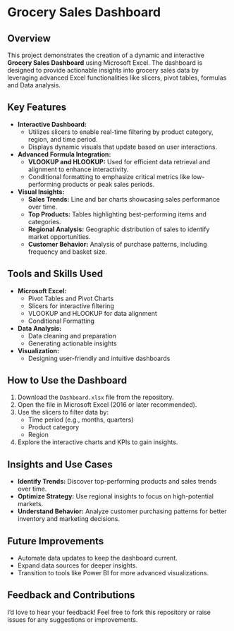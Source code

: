 # Grocery Sales Dashboard

## Overview
This project demonstrates the creation of a dynamic and interactive **Grocery Sales Dashboard** using Microsoft Excel. The dashboard is designed to provide actionable insights into grocery sales data by leveraging advanced Excel functionalities like slicers, pivot tables, formulas and Data analysis.

## Key Features
- **Interactive Dashboard:**
  - Utilizes slicers to enable real-time filtering by product category, region, and time period.
  - Displays dynamic visuals that update based on user interactions.
- **Advanced Formula Integration:**
  - **VLOOKUP and HLOOKUP:** Used for efficient data retrieval and alignment to enhance interactivity.
  - Conditional formatting to emphasize critical metrics like low-performing products or peak sales periods.
- **Visual Insights:**
  - **Sales Trends:** Line and bar charts showcasing sales performance over time.
  - **Top Products:** Tables highlighting best-performing items and categories.
  - **Regional Analysis:** Geographic distribution of sales to identify market opportunities.
  - **Customer Behavior:** Analysis of purchase patterns, including frequency and basket size.

## Tools and Skills Used
- **Microsoft Excel:**
  - Pivot Tables and Pivot Charts
  - Slicers for interactive filtering
  - VLOOKUP and HLOOKUP for data alignment
  - Conditional Formatting
- **Data Analysis:**
  - Data cleaning and preparation
  - Generating actionable insights
- **Visualization:**
  - Designing user-friendly and intuitive dashboards

## How to Use the Dashboard
1. Download the `Dashboard.xlsx` file from the repository.
2. Open the file in Microsoft Excel (2016 or later recommended).
3. Use the slicers to filter data by:
   - Time period (e.g., months, quarters)
   - Product category
   - Region
4. Explore the interactive charts and KPIs to gain insights.

## Insights and Use Cases
- **Identify Trends:** Discover top-performing products and sales trends over time.
- **Optimize Strategy:** Use regional insights to focus on high-potential markets.
- **Understand Behavior:** Analyze customer purchasing patterns for better inventory and marketing decisions.

## Future Improvements
- Automate data updates to keep the dashboard current.
- Expand data sources for deeper insights.
- Transition to tools like Power BI for more advanced visualizations.

## Feedback and Contributions
I’d love to hear your feedback! Feel free to fork this repository or raise issues for any suggestions or improvements.



